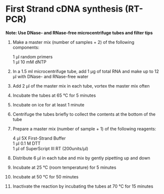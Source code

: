 # First Strand cDNA synthesis (RT-PCR)

**Note: Use DNase- and RNase-free microcentrifuge tubes and filter tips**

1. Make a master mix (number of samples + 2) of the following components:

	1 μl random primers  
	1 μl 10 mM dNTP

2. In a 1.5 ml microcentrifuge tube, add 1 μg of total RNA and make up to 12 μl with DNase- and RNase-free water
3. Add 2 μl of the master mix in each tube, vortex the master mix often
4. Incubate the tubes at 65 °C for 5 minutes
5. Incubate on ice for at least 1 minute
6. Centrifuge the tubes briefly to collect the contents at the bottom of the tube
7. Prepare a master mix (number of sample + 1) of the following reagents:

	4 μl 5X First-Strand Buffer  
	1 μl 0.1 M DTT  
	1 μl of SuperScript III RT (200units/μl)

8. Distribute 6 μl in each tube and mix by gently pipetting up and down
9. Incubate at 25 °C (room temperature) for 5 minutes
10. Incubate at 50 °C for 50 minutes
11. Inactivate the reaction by incubating the tubes at 70 °C for 15 minutes